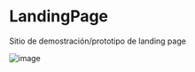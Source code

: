 # LandingPage
Sitio de demostración/prototipo de landing page

![image](https://github.com/user-attachments/assets/dc86eeaa-29fc-4f48-b1d5-8266a478a5bc)
